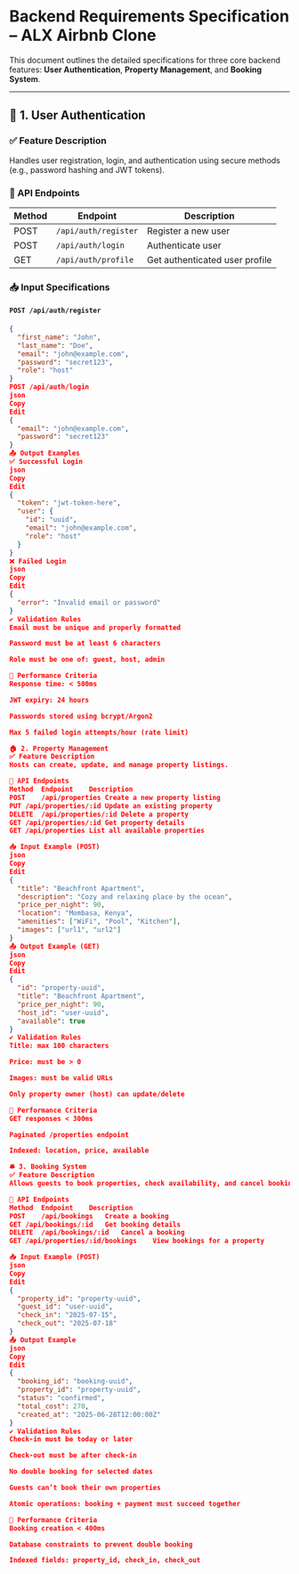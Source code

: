 # Backend Requirements Specification – ALX Airbnb Clone

This document outlines the detailed specifications for three core backend features: **User Authentication**, **Property Management**, and **Booking System**.

---

## 🔐 1. User Authentication

### ✅ Feature Description
Handles user registration, login, and authentication using secure methods (e.g., password hashing and JWT tokens).

### 📌 API Endpoints

| Method | Endpoint              | Description               |
|--------|------------------------|---------------------------|
| POST   | `/api/auth/register`  | Register a new user       |
| POST   | `/api/auth/login`     | Authenticate user         |
| GET    | `/api/auth/profile`   | Get authenticated user profile |

### 📥 Input Specifications

#### `POST /api/auth/register`
```json
{
  "first_name": "John",
  "last_name": "Doe",
  "email": "john@example.com",
  "password": "secret123",
  "role": "host"
}
POST /api/auth/login
json
Copy
Edit
{
  "email": "john@example.com",
  "password": "secret123"
}
📤 Output Examples
✅ Successful Login
json
Copy
Edit
{
  "token": "jwt-token-here",
  "user": {
    "id": "uuid",
    "email": "john@example.com",
    "role": "host"
  }
}
❌ Failed Login
json
Copy
Edit
{
  "error": "Invalid email or password"
}
✔️ Validation Rules
Email must be unique and properly formatted

Password must be at least 6 characters

Role must be one of: guest, host, admin

🚀 Performance Criteria
Response time: < 500ms

JWT expiry: 24 hours

Passwords stored using bcrypt/Argon2

Max 5 failed login attempts/hour (rate limit)

🏠 2. Property Management
✅ Feature Description
Hosts can create, update, and manage property listings.

📌 API Endpoints
Method	Endpoint	Description
POST	/api/properties	Create a new property listing
PUT	/api/properties/:id	Update an existing property
DELETE	/api/properties/:id	Delete a property
GET	/api/properties/:id	Get property details
GET	/api/properties	List all available properties

📥 Input Example (POST)
json
Copy
Edit
{
  "title": "Beachfront Apartment",
  "description": "Cozy and relaxing place by the ocean",
  "price_per_night": 90,
  "location": "Mombasa, Kenya",
  "amenities": ["WiFi", "Pool", "Kitchen"],
  "images": ["url1", "url2"]
}
📤 Output Example (GET)
json
Copy
Edit
{
  "id": "property-uuid",
  "title": "Beachfront Apartment",
  "price_per_night": 90,
  "host_id": "user-uuid",
  "available": true
}
✔️ Validation Rules
Title: max 100 characters

Price: must be > 0

Images: must be valid URLs

Only property owner (host) can update/delete

🚀 Performance Criteria
GET responses < 300ms

Paginated /properties endpoint

Indexed: location, price, available

🛎️ 3. Booking System
✅ Feature Description
Allows guests to book properties, check availability, and cancel bookings.

📌 API Endpoints
Method	Endpoint	Description
POST	/api/bookings	Create a booking
GET	/api/bookings/:id	Get booking details
DELETE	/api/bookings/:id	Cancel a booking
GET	/api/properties/:id/bookings	View bookings for a property

📥 Input Example (POST)
json
Copy
Edit
{
  "property_id": "property-uuid",
  "guest_id": "user-uuid",
  "check_in": "2025-07-15",
  "check_out": "2025-07-18"
}
📤 Output Example
json
Copy
Edit
{
  "booking_id": "booking-uuid",
  "property_id": "property-uuid",
  "status": "confirmed",
  "total_cost": 270,
  "created_at": "2025-06-28T12:00:00Z"
}
✔️ Validation Rules
Check-in must be today or later

Check-out must be after check-in

No double booking for selected dates

Guests can’t book their own properties

Atomic operations: booking + payment must succeed together

🚀 Performance Criteria
Booking creation < 400ms

Database constraints to prevent double booking

Indexed fields: property_id, check_in, check_out

